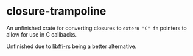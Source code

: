 # closure-trampoline

An unfinished crate for converting closures to `extern "C" fn` pointers to allow for use in C callbacks.

Unfinished due to [libffi-rs](https://github.com/tov/libffi-rs) being a better alternative.
